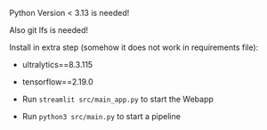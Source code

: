 Python Version < 3.13 is needed!

Also git lfs is needed!

Install in extra step (somehow it does not work in requirements file):
- ultralytics==8.3.115
- tensorflow==2.19.0

- Run `streamlit src/main_app.py` to start the Webapp 
- Run `python3 src/main.py` to start a pipeline